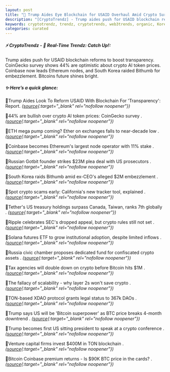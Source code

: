 ```yaml
---
layout: post
title: "🌅 Trump Aides Eye Blockchain for USAID Overhaul Amid Crypto Surge"
description: "[CryptoTrendz] - Trump aides push for USAID blockchain reforms to boost transparency. CoinGecko survey shows 44% are optimistic about crypto AI token prices. Coinbase now leads Ethereum nodes, and South Korea raided Bithumb for embezzlement. Bitcoins future shines bright."
keywords: cryptotrendz, trendz, cryptotrends, web3trends, organic, Korea, crypto, AI, BTC, Bitcoin, assets, token
categories: curated
---
```


##### ⚡ CryptoTrendz - 📌 *Real-Time Trendz: Catch Up!:*

Trump aides push for USAID blockchain reforms to boost transparency. CoinGecko survey shows 44% are optimistic about crypto AI token prices. Coinbase now leads Ethereum nodes, and South Korea raided Bithumb for embezzlement. Bitcoins future shines bright.

##### ✨ *Here’s a quick glance:*


🔹Trump Aides Look To Reform USAID With Blockchain For 'Transparency': Report. *([source](https://s.avyag.com/kjxq){:target="_blank" rel="nofollow noopener"})*

🔹44% are bullish over crypto AI token prices: CoinGecko survey . *([source](https://s.avyag.com/gguf){:target="_blank" rel="nofollow noopener"})*

🔹ETH mega pump coming? Ether on exchanges falls to near-decade low . *([source](https://s.avyag.com/jbgl){:target="_blank" rel="nofollow noopener"})*

🔹Coinbase becomes Ethereum's largest node operator with 11% stake . *([source](https://s.avyag.com/ytvp){:target="_blank" rel="nofollow noopener"})*

🔹Russian Gotbit founder strikes $23M plea deal with US prosecutors . *([source](https://s.avyag.com/ikb3){:target="_blank" rel="nofollow noopener"})*

🔹South Korea raids Bithumb amid ex-CEO's alleged $2M embezzlement . *([source](https://s.avyag.com/3iaq){:target="_blank" rel="nofollow noopener"})*

🔹Spot crypto scams early: California's new tracker tool, explained . *([source](https://s.avyag.com/jnxk){:target="_blank" rel="nofollow noopener"})*

🔹Tether's US treasury holdings surpass Canada, Taiwan, ranks 7th globally . *([source](https://s.avyag.com/luw4){:target="_blank" rel="nofollow noopener"})*

🔹Ripple celebrates SEC's dropped appeal, but crypto rules still not set . *([source](https://s.avyag.com/ctrp){:target="_blank" rel="nofollow noopener"})*

🔹Solana futures ETF to grow institutional adoption, despite limited inflows . *([source](https://s.avyag.com/8it3){:target="_blank" rel="nofollow noopener"})*

🔹Russia civic chamber proposes dedicated fund for confiscated crypto assets . *([source](https://s.avyag.com/f05i){:target="_blank" rel="nofollow noopener"})*

🔹Tax agencies will double down on crypto before Bitcoin hits $1M . *([source](https://s.avyag.com/4t4b){:target="_blank" rel="nofollow noopener"})*

🔹The fallacy of scalability - why layer 2s won't save crypto . *([source](https://s.avyag.com/6dd9){:target="_blank" rel="nofollow noopener"})*

🔹TON-based XDAO protocol grants legal status to 367k DAOs . *([source](https://s.avyag.com/kiku){:target="_blank" rel="nofollow noopener"})*

🔹Trump says US will be 'Bitcoin superpower' as BTC price breaks 4-month downtrend . *([source](https://s.avyag.com/8j8l){:target="_blank" rel="nofollow noopener"})*

🔹Trump becomes first US sitting president to speak at a crypto conference . *([source](https://s.avyag.com/tt1g){:target="_blank" rel="nofollow noopener"})*

🔹Venture capital firms invest $400M in TON blockchain . *([source](https://s.avyag.com/y5g8){:target="_blank" rel="nofollow noopener"})*

🔹Bitcoin Coinbase premium returns - Is $90K BTC price in the cards? . *([source](https://s.avyag.com/z0u6){:target="_blank" rel="nofollow noopener"})*
